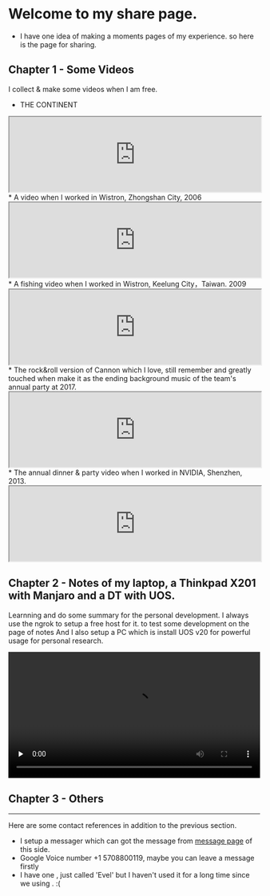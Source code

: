 Welcome to my share page.
================================
* I have one idea of making a moments pages of my experience. so here is the page for sharing.

## Chapter 1 - Some Videos

I collect & make some videos when I am free.

* THE CONTINENT
<iframe width="100%" src="http://player.youku.com/embed/XNzQxMjU2ODI0==" allowfullscreen="true">
</iframe>

<br>
* A video when I worked in Wistron, Zhongshan City, 2006
<iframe width="100%" src="http://player.youku.com/embed/XMjQzODkyOA==" allowfullscreen="true">
</iframe>

<br>
* A fishing video when I worked in Wistron, Keelung City，Taiwan. 2009
<iframe width="100%" src="http://player.youku.com/embed/XMjM0Mzg0ODUy==" allowfullscreen="true">
</iframe>

<br>
* The rock&roll version of Cannon which I love, still remember and greatly touched when make it as the ending background music  of the team's annual party at 2017.
<iframe width="100%" src="http://player.youku.com/embed/XMjMxNzU0MTk2==" allowfullscreen="true">
</iframe>

<br>
* The annual dinner & party video when I worked in NVIDIA, Shenzhen, 2013.
<iframe width="100%" src="http://player.youku.com/embed/XNTA1MjU2MTk2==" allowfullscreen="true">
</iframe>

<br>

## Chapter 2 - Notes of my laptop, a Thinkpad X201 with Manjaro and a DT with UOS.

Learnning and do some summary for the personal development. I always use the ngrok to setup a free host for it. to test some development on the page of notes
And I also setup a PC which is install UOS v20 for powerful usage for personal research.

<video id="video" width="100%" controls="" preload="none">
<source id="mp4" src="http://www.evel.cn/post/upload/short.mp4" type="video/mp4">
</video>
<br>

## Chapter 3 - Others
-------------------------

Here are some contact references in addition to the previous section.

* I setup a messager which can got the message from <a href="http://www.evel.cn/msg.html" target="_blank">message page</a> of this side.
* Google Voice number <i class="fa fa-google-plus"></i> +1 5708800119, maybe you can leave a message firstly
* I have one <i class="fa fa-weibo" style="color:red"></i>, just called 'Evel' but I haven't used it for a long time since we using <i class="fa fa-weixin" style="color:green"></i>. :(

